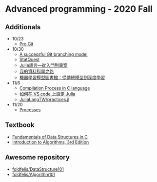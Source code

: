# Advanced programming - 2020 Fall

## Additionals

* 10/23
  * [Pro Git](https://iissnan.com/progit/index.zh-tw.html)
* 10/30
  * [A successful Git branching model](https://nvie.com/posts/a-successful-git-branching-model/)
  * [StatQuest](https://www.youtube.com/user/joshstarmer)
  * [Julia語言—從入門到專案](https://ithelp.ithome.com.tw/users/20103529/ironman/1141)
  * [我的資料科學之路](https://ithelp.ithome.com.tw/users/20103529/ironman/1212)
  * [機器學習模型圖書館：從傳統模型到深度學習](https://ithelp.ithome.com.tw/users/20103529/ironman/1732)
* 11/6
  * [Compilation Process in C language](https://www.tutorialandexample.com/compilation-process-in-c-language/)
  * [如何在 VS code 上設定 Julia](https://yuehhua.github.io/2020/10/31/vscode-with-julia/)
  * [JuliaLangTW/practices.jl](https://github.com/JuliaLangTW/practices.jl)
* 11/20
  * [Processes](https://notes.shichao.io/tlpi/ch6/)

## Textbook

* [Fundamentals of Data Structures in C](https://www.amazon.com/Fundamentals-Data-Structures-Ellis-Horowitz/dp/0929306406)
* [Introduction to Algorithms, 3rd Edition](https://www.amazon.com/Introduction-Algorithms-3rd-MIT-Press/dp/0262033844)

## Awesome repository

* [foldfelis/DataStructure101](https://github.com/foldfelis/DataStructure101)
* [foldfelis/Algorithm101](https://github.com/foldfelis/Algorithm101)
